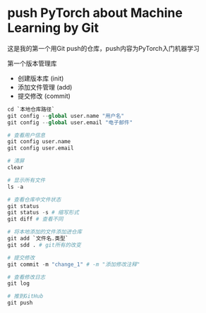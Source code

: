 # push PyTorch about Machine Learning by Git

这是我的第一个用Git push的仓库，push内容为PyTorch入门机器学习

第一个版本管理库

 - 创建版本库 (init)
 - 添加文件管理 (add)
 - 提交修改 (commit)



```python
cd `本地仓库路径`
git config --global user.name "用户名"
git config --global user.email "电子邮件"

# 查看用户信息
git config user.name
git config user.email

# 清屏
clear

# 显示所有文件
ls -a

# 查看仓库中文件状态
git status
git status -s # 缩写形式
git diff # 查看不同

# 将本地添加的文件添加进仓库
git add `文件名.类型`
git sdd . # git所有的改变

# 提交修改
git commit -m "change_1" # -m "添加修改注释" 

# 查看修改日志
git log

# 推到GitHub
git push
```



